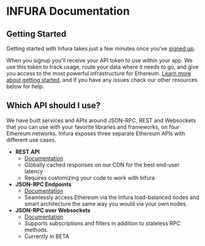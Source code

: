 # INFURA Documentation

## Getting Started

Getting started with Infura takes just a few minutes once you’ve [signed up](https://infura.io/signup).

When you signup you'll receive your API token to use within your app. We use this token to track usage, route your data where it needs to go, and give you access to the most powerful infrastructure for Ethereum. [Learn more about getting started](https://infura.io/docs/gettingStarted/chooseaNetwork), and if you have any issues check our other resources below for help.

## Which API should I use?

We have built services and APIs around JSON-RPC, REST and Websockets that you can use with your favorite libraries and frameworks, on four Ethereum networks.  Infura exposes three separate Ethereum APIs with different use cases.

- **REST API**
  - [Documentation](https://infura-staging.now.sh/docs/api/rest/get/symbolFull)
  - Globally cached responses on our CDN for the best end-user latency
  - Requires customizing your code to work with Infura
- **JSON-RPC Endpoints**
  - [Documentation](https://infura-staging.now.sh/docs/api/jsonrpc)
  - Seamlessly access Ethereum via the Infura load-balanced nodes and smart architecture the same way you would via your own nodes.
- **JSON-RPC over Websockets**
  - [Documentation](https://infura-staging.now.sh/docs/api/websocket)
  - Supports subscriptions and filters in addition to stateless RPC methods.
  - Currently in BETA
